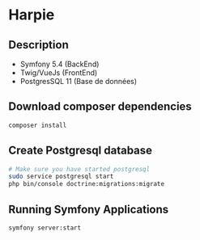 # Harpie

## Description

- Symfony 5.4 (BackEnd)
- Twig/VueJs (FrontEnd)
- PostgresSQL 11 (Base de données)

## Download composer dependencies

```bash
composer install
```

## Create Postgresql database

```bash
# Make sure you have started postgresql
sudo service postgresql start
php bin/console doctrine:migrations:migrate
```

## Running Symfony Applications

```bash
symfony server:start
```
